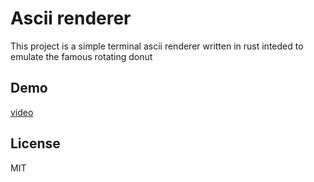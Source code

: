 # Ascii renderer

This project is a simple terminal ascii renderer written in rust inteded to emulate the famous rotating donut

## Demo

[video](https://github.com/user-attachments/assets/c92ba86d-5391-4775-9fde-25a613af7493)


## License

MIT
